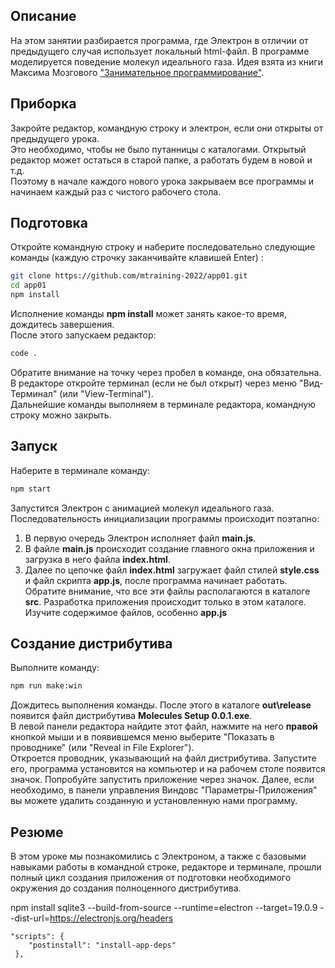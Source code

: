 ## Описание

На этом занятии разбирается программа, где Электрон в отличии от предыдущего случая использует локальный html-файл.
В программе моделируется поведение молекул идеального газа. 
Идея взята из книги Максима Мозгового ["Занимательное программирование"](https://obuchalka.org/2011071657507/zanimatelnoe-programmirovanie-samouchitel-mozgovoi-m.html).

## Приборка

Закройте редактор, командную строку и электрон, если они открыты от предыдущего урока.  
Это необходимо, чтобы не было путанницы с каталогами. Открытый редактор может остаться в старой папке, а работать будем в новой и т.д.  
Поэтому в начале каждого нового урока закрываем все программы и начинаем каждый раз с чистого рабочего стола.

## Подготовка

Откройте командную строку и наберите последовательно следующие команды (каждую строчку заканчивайте клавишей Enter) :

```sh
git clone https://github.com/mtraining-2022/app01.git
cd app01
npm install
```

Исполнение команды **npm install** может занять какое-то время, дождитесь завершения.  
После этого запускаем редактор: 

```sh
code .
```

Обратите внимание на точку через пробел в команде, она обязательна.   
В редакторе откройте терминал (если не был открыт) через меню "Вид-Терминал" (или "View-Terminal").   
Дальнейшие команды выполняем в терминале редактора, командную строку можно закрыть.

## Запуск

Наберите в терминале команду:

```sh
npm start
```

Запустится Электрон с анимацией молекул идеального газа. 
Последовательность инициализации программы происходит поэтапно:
1. В первую очередь Электрон исполняет файл **main.js**.
2. В файле **main.js** происходит создание главного окна приложения и загрузка в него файла **index.html**.
3. Далее по цепочке файл **index.html** загружает файл стилей **style.css** и файл скрипта **app.js**, после программа начинает работать.
Обратите внимание, что все эти файлы располагаются в каталоге **src**. Разработка приложения происходит только в этом каталоге.
Изучите содержимое файлов, особенно **app.js**

## Создание дистрибутива

Выполните команду:

```sh
npm run make:win
```

Дождитесь выполнения команды. После этого в каталоге **out\release** появится файл дистрибутива **Molecules Setup 0.0.1.exe**.   
В левой панели редактора найдите этот файл, нажмите на него **правой** кнопкой мыши и в появившемся меню выберите "Показать в проводнике" (или "Reveal in File Explorer").   
Откроется проводник, указывающий на файл дистрибутива. Запустите его, программа установится на компьютер и на рабочем столе появится значок. 
Попробуйте запустить приложение через значок.
Далее, если необходимо, в панели управления Виндовс "Параметры-Приложения" вы можете удалить созданную и установленную нами программу.

## Резюме

В этом уроке мы познакомились с Электроном, а также с базовыми навыками работы в командной строке, редакторе и терминале, прошли полный цикл создания приложения от подготовки необходимого окружения до создания полноценного дистрибутива.



npm install sqlite3 --build-from-source --runtime=electron --target=19.0.9 --dist-url=https://electronjs.org/headers


    "scripts": {
        "postinstall": "install-app-deps"
     },
